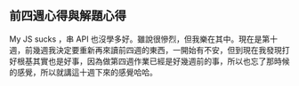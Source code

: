 ## 前四週心得與解題心得

My JS sucks ，串 API 也沒學多好。雖說很慘烈，但我樂在其中。現在是第十週，前幾週我決定要重新再來讀前四週的東西，一開始有不安，但到現在我發現打好根基其實也是好事，因為做第四週作業已經是好幾週前的事，所以也忘了那時候的感覺，所以就講這十週下來的感覺哈哈。
